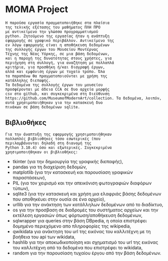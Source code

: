 # **MOMA Project**

	Η παρούσα εργασία πραγματοποιήθηκε στα πλαίσια
	της τελικής εξέτασης του μαθήματος ΠΛΗ ΠΡΟ
	με αντικείμενο την γλώσσα προγραμματισμού
	python. Zητούμενο της εργασίας ήταν η ανάπτυξη
	εφαρμογής σε γραφικό περιβάλλον. Αντικείμενο της
	εν λόγω εφαρμογής είναι η αποθήκευση δεδομένων
	της συλλογής έργων του Μουσείου Μοντέρνας
	Τέχνης της Νέας Υόρκης, σε μια βάση δεδομένων,
	και η παροχή της δυνατότητας στους χρήστες, για
	περιήγηση στη συλλογή, για αναζήτηση με πολλαπλά
	κριτήρια, για προσθήκη ή/και διαγραφή έργων,
	αλλά και εμφάνιση έργων με τυχαίο τρόπο. Όλα
	τα παραπάνω θα πραγματοποιούνται με χρήση της
	κατάλληλης διεπαφής.
	Τα δεδομένα της συλλογής έργων του μουσείου
	προσφέρονται με άδεια CCA σε δυο αρχεία μορφής
	csv στο github, και συγκεκριμένα στη διεύθυνση
	https://github.com/MuseumofModernArt/collection. Τα δεδομένα, λοιπόν,
	αυτά χρησιμοποιήθηκαν για την κατασκευή δυο
	πινάκων σε βάση δεδομένων sqlite.

## **Βιβλιοθήκες**

	Για την άναπτυξη της εφαρμογής χρησιμοποιήθηκαν
	πολλαπλές βιβλιοθήκες τόσο εσωτερικές (που
	περιλαμβάνονται δηλαδή στη διανομή της
	Python 3.10.4) όσο και εξωτερικές. Συγκεκριμένα
	χρησιμοποιήθηκαν οι βιβλιοθήκες:
  - tkinter (για την δημιουργία της γραφικής διεπαφής),
  - pandas για τη διαχείριση δεδομών,
  - matplotlib (για την κατασκευή και παρουσίαση γραφικών
  παραστάσεων),
  - PIL (για τον χειρισμό και την απεικόνιση φωτογραφιών
  διαφόρων τύπων),
  - sqlite3 (για την κατασκευή και χρήση μια ελαφριάς βάσης
  δεδομένων που αποθηκέυει στην ουσία σε ένα αρχείο),
  - urllib για την ανάκτηση των κατάλληλων δεδομένων από
  το διαδίκτυο,
  - os για την προσβαση σε διαδρομές του συστήματος
  αρχείων και την εκτέλεση εργασιών όπως
  φόρτωση/αποθήκευση δεδομένων,
  - sqlwrapper για queries στην βάση DBpedia, η οποία επιστρέφει
  δομημένο περιεχόμενο απο πληροφορίες της wikipedia,
  - qwikidata για ανάκτηση του url της εικόνας του καλλιτέχνη
  με τη βοήθεια του api των wikidata,
  - hashlib για την αποκωδικοποίηση και σχηματισμό του
  url της εικόνας του καλλιτέχνη από τα δεδομένα που
  επιστρέφει το wikidata,
  - random για την παρουσίαση τυχαίου έργου από την βάση
  δεδομένων.
